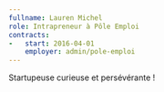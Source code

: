 ```yaml
---
fullname: Lauren Michel
role: Intrapreneur à Pôle Emploi
contracts:
-   start: 2016-04-01
    employer: admin/pole-emploi
---
```


Startupeuse curieuse et persévérante !
